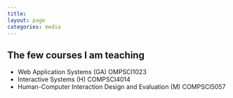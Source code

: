 ```yaml
---
title: 
layout: page
categories: media
---
```

## The few courses I am teaching

 - Web Application Systems (GA) OMPSCI1023
 - Interactive Systems (H) COMPSCI4014
 - Human-Computer Interaction Design and Evaluation (M) COMPSCI5057

